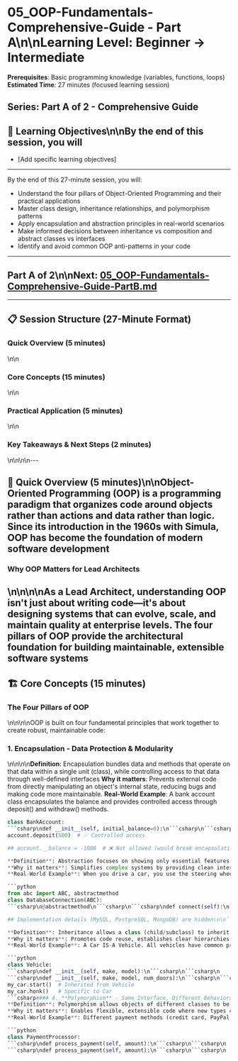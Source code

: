 # 05_OOP-Fundamentals-Comprehensive-Guide - Part A\n\n**Learning Level**: Beginner → Intermediate

**Prerequisites**: Basic programming knowledge (variables, functions, loops)
**Estimated Time**: 27 minutes (focused learning session)
## **Series**: Part A of 2 - Comprehensive Guide
## 🎯 Learning Objectives\n\nBy the end of this session, you will

- [Add specific learning objectives]

---
By the end of this 27-minute session, you will:

- Understand the four pillars of Object-Oriented Programming and their practical applications
- Master class design, inheritance relationships, and polymorphism patterns
- Apply encapsulation and abstraction principles in real-world scenarios
- Make informed decisions between inheritance vs composition and abstract classes vs interfaces
- Identify and avoid common OOP anti-patterns in your code

---

## Part A of 2\n\nNext: [05_OOP-Fundamentals-Comprehensive-Guide-PartB.md](05_OOP-Fundamentals-Comprehensive-Guide-PartB.md)

---

## 📋 Session Structure (27-Minute Format)

### Quick Overview (5 minutes)

\n\n

### Core Concepts (15 minutes)

\n\n

### Practical Application (5 minutes)

\n\n

### Key Takeaways & Next Steps (2 minutes)

\n\n\n\n---

## 🚀 Quick Overview (5 minutes)\n\nObject-Oriented Programming (OOP) is a programming paradigm that organizes code around **objects** rather than actions and data rather than logic. Since its introduction in the 1960s with Simula, OOP has become the foundation of modern software development

### Why OOP Matters for Lead Architects

## \n\n\n\nAs a Lead Architect, understanding OOP isn't just about writing code—it's about designing systems that can evolve, scale, and maintain quality at enterprise levels. The four pillars of OOP provide the architectural foundation for building maintainable, extensible software systems
## 🏗️ Core Concepts (15 minutes)

### The Four Pillars of OOP

\n\n\n\nOOP is built on four fundamental principles that work together to create robust, maintainable code:

### 1. **Encapsulation** - Data Protection & Modularity

\n\n\n\n**Definition**: Encapsulation bundles data and methods that operate on that data within a single unit (class), while controlling access to that data through well-defined interfaces
**Why it matters**: Prevents external code from directly manipulating an object's internal state, reducing bugs and making code more maintainable.
**Real-World Example**: A bank account class encapsulates the balance and provides controlled access through deposit() and withdraw() methods.

```python
class BankAccount:
```csharp\ndef __init__(self, initial_balance=0):\n```csharp\n```csharp\n    self.__balance = initial_balance  # Private attribute\n```csharp\n```csharp\ndef deposit(self, amount):\n```csharp\n```csharp\n    if amount > 0:\n```csharp\n```csharp\n        self.__balance += amount\n```csharp\n```csharp\n        return True\n```csharp\n```csharp\n    return False\n```csharp\n```csharp\ndef withdraw(self, amount):\n```csharp\n```csharp\n    if 0 < amount <= self.__balance:\n```csharp\n```csharp\n        self.__balance -= amount\n```csharp\n```csharp\n        return True\n```csharp\n```csharp\n    return False\n```csharp\n```csharp\ndef get_balance(self):\n```csharp\n```csharp\n    return self.__balance\n```csharp\n## Usage - external code can't directly modify balance\n\naccount = BankAccount(1000)
account.deposit(500)  # ✅ Controlled access

## account.__balance = -1000  # ❌ Not allowed (would break encapsulation)\n\n```csharp#### 2. **Abstraction** - Hiding Complexity

**Definition**: Abstraction focuses on showing only essential features while hiding implementation details.
**Why it matters**: Simplifies complex systems by providing clean interfaces that users can interact with without understanding internal complexity.
**Real-World Example**: When you drive a car, you use the steering wheel, pedals, and gear shift (abstraction) without needing to understand the internal combustion engine or transmission mechanics.

```python
from abc import ABC, abstractmethod
class DatabaseConnection(ABC):
```csharp\n@abstractmethod\n```csharp\n```csharp\ndef connect(self):\n```csharp\n```csharp\n    pass\n```csharp\n```csharp\n@abstractmethod\n```csharp\n```csharp\ndef execute_query(self, query):\n```csharp\n```csharp\n    pass\n```csharp\n```csharp\n@abstractmethod\n```csharp\n```csharp\ndef close(self):\n```csharp\n```csharp\n    pass\n```csharp\n## Users work with this clean interface

## Implementation details (MySQL, PostgreSQL, MongoDB) are hidden\n\n```csharp#### 3. **Inheritance** - Code Reuse & Relationships

**Definition**: Inheritance allows a class (child/subclass) to inherit properties and methods from another class (parent/superclass), establishing IS-A relationships.
**Why it matters**: Promotes code reuse, establishes clear hierarchies, and enables polymorphism.
**Real-World Example**: A Car IS-A Vehicle. All vehicles have common properties (speed, direction) and behaviors (start, stop), but cars have additional specific features.

```python
class Vehicle:
```csharp\ndef __init__(self, make, model):\n```csharp\n```csharp\n    self.make = make\n```csharp\n```csharp\n    self.model = model\n```csharp\n```csharp\n    self.speed = 0\n```csharp\n```csharp\ndef start(self):\n```csharp\n```csharp\n    print(f"{self.make} {self.model} starting...")\n```csharp\n```csharp\ndef stop(self):\n```csharp\n```csharp\n    self.speed = 0\n```csharp\n```csharp\n    print(f"{self.make} {self.model} stopped.")\n```csharp\nclass Car(Vehicle):  # Car IS-A Vehicle
```csharp\ndef __init__(self, make, model, num_doors):\n```csharp\n```csharp\n    super().__init__(make, model)  # Call parent constructor\n```csharp\n```csharp\n    self.num_doors = num_doors\n```csharp\n```csharp\ndef honk(self):\n```csharp\n```csharp\n    print("Honk! Honk!")\n```csharp\n## Usage\n\nmy_car = Car("Toyota", "Camry", 4)
my_car.start()  # Inherited from Vehicle
my_car.honk()   # Specific to Car
```csharp#### 4. **Polymorphism** - Same Interface, Different Behaviors
**Definition**: Polymorphism allows objects of different classes to be treated as objects of a common superclass, with the same method calls producing different results.
**Why it matters**: Enables flexible, extensible code where new types can be added without modifying existing code.
**Real-World Example**: Different payment methods (credit card, PayPal, bank transfer) all implement a "process_payment()" method, but each handles the payment differently.

```python
class PaymentProcessor:
```csharp\ndef process_payment(self, amount):\n```csharp\n```csharp\n    raise NotImplementedError("Subclasses must implement process_payment")\n```csharp\nclass CreditCardProcessor(PaymentProcessor):
```csharp\ndef process_payment(self, amount):\n```csharp\n```csharp\n    print(f"Processing ${amount} via credit card...")\n```csharp\n```csharp\n    # Credit card specific logic\n```csharp\n```csharp\n    return f"Credit card payment of ${amount} processed"\n```csharp\nclass PayPalProcessor(PaymentProcessor):

